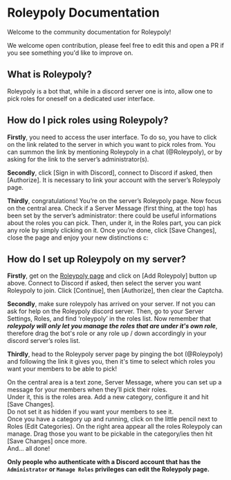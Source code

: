 # Roleypoly Documentation

Welcome to the community documentation for Roleypoly! 

We welcome open contribution, please feel free to edit this and open a PR if you see something you'd like to improve on.

## What is Roleypoly? 
Roleypoly is a bot that, while in a discord server one is into, allow one to pick roles for oneself on a dedicated user interface.

## How do I pick roles using Roleypoly?
**Firstly**, you need to access the user interface. To do so, you have to click on the link related to the server in which you want to pick roles from. 
You can summon the link by mentioning Roleypoly in a chat (@Roleypoly), or by asking for the link to the server’s administrator(s).

**Secondly**, click [Sign in with Discord], connect to Discord if asked, then [Authorize]. It is necessary to link your account with the server’s Roleypoly page.

**Thirdly**, congratulations! You’re on the server’s Roleypoly page. Now focus on the central area.
Check if a Server Message (first thing, at the top) has been set by the server’s administrator: there could be useful informations about the roles you can pick.
Then, under it, in the Roles part, you can pick any role by simply clicking on it.
Once you’re done, click [Save Changes], close the page and enjoy your new distinctions c:

## How do I set up Roleypoly on my server?
**Firstly**, get on the [Roleypoly page][roleypoly-home] and click on [Add Roleypoly] button up above.
Connect to Discord if asked, then select the server you want Roleypoly to join.
Click [Continue], then [Authorize], then clear the Captcha.


**Secondly**, make sure roleypoly has arrived on your server. If not you can ask for help on the Roleypoly discord server. 
Then, go to your Server Settings, Roles, and find ‘roleypoly’ in the roles list.
Now remember that **_roleypoly will only let you manage the roles that are under it's own role_**, therefore drag the bot's role or any role up / down accordingly in your discord server’s roles list.

**Thirdly**, head to the Roleypoly server page by pinging the bot (@Roleypoly) and following the link it gives you, then it's time to select which roles you want your members to be able to pick!

On the central area is a text zone, Server Message, where you can set up a message for your members when they’ll pick their roles.  
Under it, this is the roles area. Add a new category, configure it and hit [Save Changes].  
Do not set it as hidden if you want your members to see it.  
Once you have a category up and running, click on the little pencil next to Roles (Edit Categories). On the right area appear all the roles Roleypoly can manage. Drag those you want to be pickable in the category/ies then hit [Save Changes] once more.  
And… all done!

**Only people who authenticate with a Discord account that has the `Administrator` or `Manage Roles` privileges can edit the Roleypoly page.**

[roleypoly-home]: https://roleypoly.com
[roleypoly-discord]: https://discord.gg/PWQUVsd
